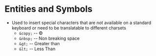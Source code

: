 # Entities and Symbols

- Used to insert special characters that are not available on a standard keyboard or need to be translatable to different charsets
  - `&copy;` -- &copy;
  - `&nbsp;` -- Non breaking space
  - `&gt;` -- Greater than
  - `&lt;` -- Less Than